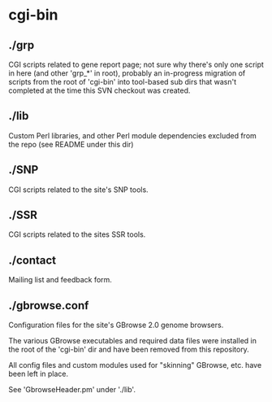 # cgi-bin

## ./grp

CGI scripts related to gene report page; not sure why there's only one script in here (and other 'grp_*' in root), probably an in-progress migration of scripts from the root of 'cgi-bin' into tool-based sub dirs that wasn't completed at the time this SVN checkout was created.

## ./lib

Custom Perl libraries, and other Perl module dependencies excluded from the repo (see README under this dir)

## ./SNP

CGI scripts related to the site's SNP tools.

## ./SSR

CGI scripts related to the sites SSR tools.

## ./contact

Mailing list and feedback form.

## ./gbrowse.conf

Configuration files for the site's GBrowse 2.0 genome browsers.

The various GBrowse executables and required data files were installed in the root of the 'cgi-bin' dir and have been removed from this repository.

All config files and custom modules used for "skinning" GBrowse, etc. have been left in place.

See 'GbrowseHeader.pm' under './lib'.

